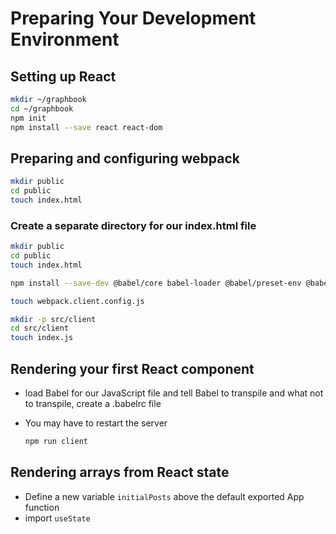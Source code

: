 
# Preparing Your Development Environment

## Setting up React

```sh
mkdir ~/graphbook
cd ~/graphbook
npm init
npm install --save react react-dom
```

## Preparing and configuring webpack

```sh
mkdir public
cd public
touch index.html
```

### Create a separate directory for our index.html file

```sh
mkdir public
cd public
touch index.html
```

```sh
npm install --save-dev @babel/core babel-loader @babel/preset-env @babel/preset-react clean-webpack-plugin css-loader file-loader html-webpack-plugin style-loader url-loader webpack webpack-cli webpack-dev-server
```

```sh
touch webpack.client.config.js
```

```sh
mkdir -p src/client
cd src/client
touch index.js
```

## Rendering your first React component

- load Babel for our JavaScript file and tell Babel to transpile and what not to transpile, create a .babelrc file
- You may have to restart the server
  
  ```sh
  npm run client
  ```

## Rendering arrays from React state
- Define a new variable ```initialPosts``` above the default exported App function
- import ```useState```

